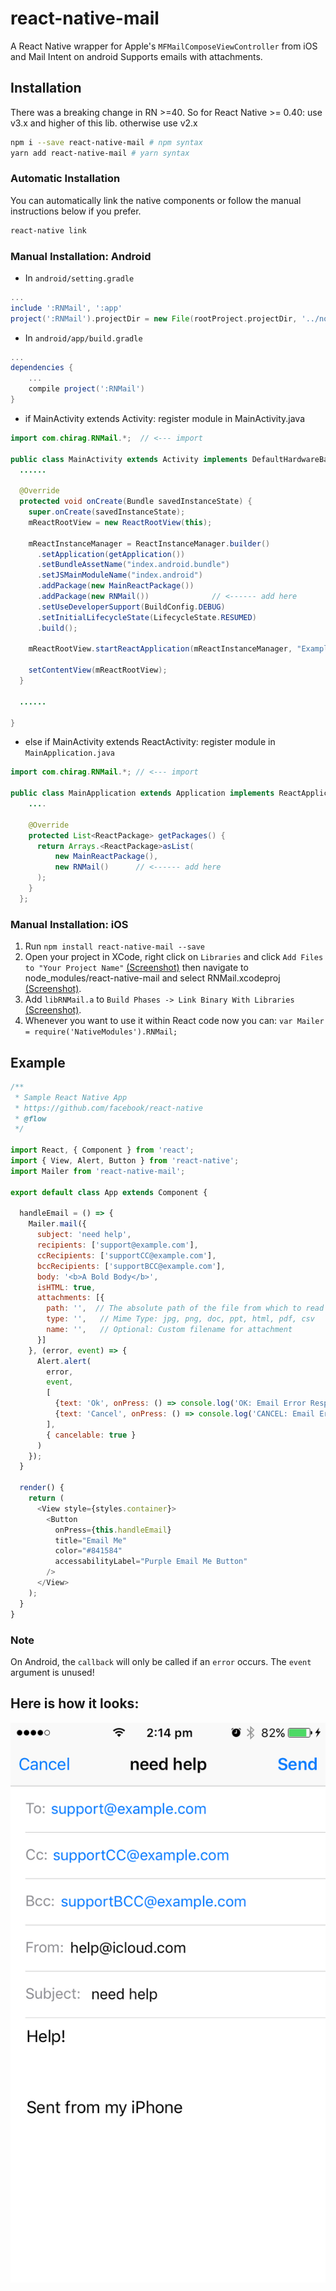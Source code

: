 # react-native-mail

A React Native wrapper for Apple's ``MFMailComposeViewController`` from iOS and Mail Intent on android
Supports emails with attachments.


## Installation

There was a breaking change in RN >=40. So for React Native >= 0.40: use v3.x and higher of this lib. otherwise use v2.x

```bash
npm i --save react-native-mail # npm syntax
yarn add react-native-mail # yarn syntax
```

### Automatic Installation
You can automatically link the native components or follow the manual instructions below if you prefer.

 ```bash
 react-native link
 ```

### Manual Installation: Android

* In `android/setting.gradle`

```gradle
...
include ':RNMail', ':app'
project(':RNMail').projectDir = new File(rootProject.projectDir, '../node_modules/react-native-mail/android')
```

* In `android/app/build.gradle`

```gradle
...
dependencies {
    ...
    compile project(':RNMail')
}
```

* if MainActivity extends Activity: register module in MainActivity.java


```java
import com.chirag.RNMail.*;  // <--- import

public class MainActivity extends Activity implements DefaultHardwareBackBtnHandler {
  ......

  @Override
  protected void onCreate(Bundle savedInstanceState) {
    super.onCreate(savedInstanceState);
    mReactRootView = new ReactRootView(this);

    mReactInstanceManager = ReactInstanceManager.builder()
      .setApplication(getApplication())
      .setBundleAssetName("index.android.bundle")
      .setJSMainModuleName("index.android")
      .addPackage(new MainReactPackage())
      .addPackage(new RNMail())              // <------ add here
      .setUseDeveloperSupport(BuildConfig.DEBUG)
      .setInitialLifecycleState(LifecycleState.RESUMED)
      .build();

    mReactRootView.startReactApplication(mReactInstanceManager, "ExampleRN", null);

    setContentView(mReactRootView);
  }

  ......

}
```
* else if MainActivity extends ReactActivity: register module in `MainApplication.java`

```java
import com.chirag.RNMail.*; // <--- import

public class MainApplication extends Application implements ReactApplication {
    ....

    @Override
    protected List<ReactPackage> getPackages() {
      return Arrays.<ReactPackage>asList(
          new MainReactPackage(),
          new RNMail()      // <------ add here
      );
    }
  };

```



### Manual Installation: iOS

1. Run `npm install react-native-mail --save`
2. Open your project in XCode, right click on `Libraries` and click `Add
   Files to "Your Project Name"` [(Screenshot)](http://url.brentvatne.ca/jQp8) then navigate to node_modules/react-native-mail and select RNMail.xcodeproj [(Screenshot)](https://github.com/pedramsaleh/react-native-mail/blob/master/add-xcodeproj.png?raw=true).
3. Add `libRNMail.a` to `Build Phases -> Link Binary With Libraries`
   [(Screenshot)](http://url.brentvatne.ca/17Xfe).
4. Whenever you want to use it within React code now you can: `var Mailer = require('NativeModules').RNMail;`


## Example
```javascript
/**
 * Sample React Native App
 * https://github.com/facebook/react-native
 * @flow
 */

import React, { Component } from 'react';
import { View, Alert, Button } from 'react-native';
import Mailer from 'react-native-mail';

export default class App extends Component {

  handleEmail = () => {
    Mailer.mail({
      subject: 'need help',
      recipients: ['support@example.com'],
      ccRecipients: ['supportCC@example.com'],
      bccRecipients: ['supportBCC@example.com'],
      body: '<b>A Bold Body</b>',
      isHTML: true,
      attachments: [{
        path: '',  // The absolute path of the file from which to read data.
        type: '',   // Mime Type: jpg, png, doc, ppt, html, pdf, csv
        name: '',   // Optional: Custom filename for attachment
      }]
    }, (error, event) => {
      Alert.alert(
        error,
        event,
        [
          {text: 'Ok', onPress: () => console.log('OK: Email Error Response')},
          {text: 'Cancel', onPress: () => console.log('CANCEL: Email Error Response')}
        ],
        { cancelable: true }
      )
    });
  }

  render() {
    return (
      <View style={styles.container}>
        <Button
          onPress={this.handleEmail}
          title="Email Me"
          color="#841584"
          accessabilityLabel="Purple Email Me Button"
        />
      </View>
    );
  }
}


```

### Note

On Android, the `callback` will only be called if an `error` occurs. The `event` argument is unused!

## Here is how it looks:
![Demo gif](https://github.com/chirag04/react-native-mail/blob/master/screenshot.png)
